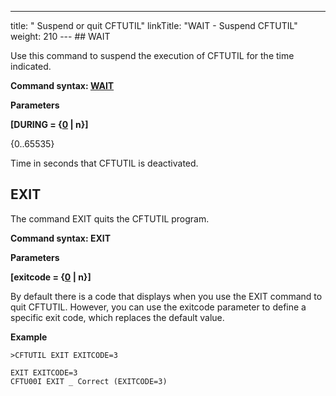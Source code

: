---
title: " Suspend or quit CFTUTIL"
linkTitle: "WAIT - Suspend CFTUTIL"
weight: 210
--- ## WAIT

<span id="About_the_WAIT_Command"></span>Use this command to suspend the execution of CFTUTIL for
the time indicated.

****Command syntax: [WAIT](../../command_summary#WAIT)****

**Parameters**

**[DURING = {<u>0</u> &#124; n}]**

{0..65535}

Time in seconds that CFTUTIL is deactivated.

## EXIT

The command EXIT quits the CFTUTIL program.

****Command syntax: EXIT****

**Parameters**

**[exitcode = {<u>0</u> &#124; n}]**

By default there is a code that displays when you use the EXIT command to quit CFTUTIL. However, you can use the exitcode parameter to define a specific exit code, which replaces the default value.

****Example****

```
>CFTUTIL EXIT EXITCODE=3

EXIT EXITCODE=3
CFTU00I EXIT _ Correct (EXITCODE=3)
```
